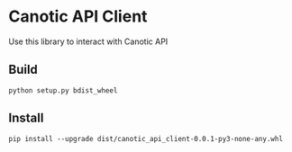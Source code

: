 # Canotic API Client
Use this library to interact with Canotic API

## Build
```
python setup.py bdist_wheel
```
## Install
```
pip install --upgrade dist/canotic_api_client-0.0.1-py3-none-any.whl
```

